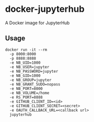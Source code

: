 # docker-jupyterhub

A Docker image for JupyterHub

## Usage

```
docker run -it --rm 
  -p 8000:8000
  -p 8888:8888
  -e NB_UID=1000
  -e NB_USER=jupyter
  -e NB_PASSWORD=jupyter
  -e NB_GID=1000
  -e NB_GROUP=jupyter
  -e NB_GRANT_SUDO=nopass
  -e NB_PORT=8000
  -e NB_VOLUME=/home
  -e RS_PORT=8888
  -e GITHUB_CLIENT_ID=<id>
  -e GITHUB_CLIENT_SECRET=<secret>
  -e OAUTH_CALLBACK_URL=<callback url>
  jupyterhub
```
